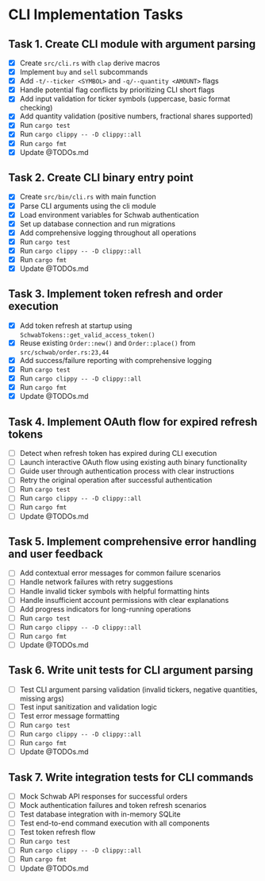 # CLI Implementation Tasks

## Task 1. Create CLI module with argument parsing
- [x] Create `src/cli.rs` with `clap` derive macros
- [x] Implement `buy` and `sell` subcommands
- [x] Add `-t/--ticker <SYMBOL>` and `-q/--quantity <AMOUNT>` flags
- [x] Handle potential flag conflicts by prioritizing CLI short flags
- [x] Add input validation for ticker symbols (uppercase, basic format checking)
- [x] Add quantity validation (positive numbers, fractional shares supported)
- [x] Run `cargo test`
- [x] Run `cargo clippy -- -D clippy::all`
- [x] Run `cargo fmt`
- [x] Update @TODOs.md

## Task 2. Create CLI binary entry point
- [x] Create `src/bin/cli.rs` with main function
- [x] Parse CLI arguments using the cli module
- [x] Load environment variables for Schwab authentication
- [x] Set up database connection and run migrations
- [x] Add comprehensive logging throughout all operations
- [x] Run `cargo test`
- [x] Run `cargo clippy -- -D clippy::all`
- [x] Run `cargo fmt`
- [x] Update @TODOs.md

## Task 3. Implement token refresh and order execution
- [x] Add token refresh at startup using `SchwabTokens::get_valid_access_token()`
- [x] Reuse existing `Order::new()` and `Order::place()` from `src/schwab/order.rs:23,44`
- [x] Add success/failure reporting with comprehensive logging
- [x] Run `cargo test`
- [x] Run `cargo clippy -- -D clippy::all`
- [x] Run `cargo fmt`
- [x] Update @TODOs.md

## Task 4. Implement OAuth flow for expired refresh tokens
- [ ] Detect when refresh token has expired during CLI execution
- [ ] Launch interactive OAuth flow using existing auth binary functionality
- [ ] Guide user through authentication process with clear instructions
- [ ] Retry the original operation after successful authentication
- [ ] Run `cargo test`
- [ ] Run `cargo clippy -- -D clippy::all`
- [ ] Run `cargo fmt`
- [ ] Update @TODOs.md

## Task 5. Implement comprehensive error handling and user feedback
- [ ] Add contextual error messages for common failure scenarios
- [ ] Handle network failures with retry suggestions
- [ ] Handle invalid ticker symbols with helpful formatting hints
- [ ] Handle insufficient account permissions with clear explanations
- [ ] Add progress indicators for long-running operations
- [ ] Run `cargo test`
- [ ] Run `cargo clippy -- -D clippy::all`
- [ ] Run `cargo fmt`
- [ ] Update @TODOs.md

## Task 6. Write unit tests for CLI argument parsing
- [ ] Test CLI argument parsing validation (invalid tickers, negative quantities, missing args)
- [ ] Test input sanitization and validation logic
- [ ] Test error message formatting
- [ ] Run `cargo test`
- [ ] Run `cargo clippy -- -D clippy::all`
- [ ] Run `cargo fmt`
- [ ] Update @TODOs.md

## Task 7. Write integration tests for CLI commands
- [ ] Mock Schwab API responses for successful orders
- [ ] Mock authentication failures and token refresh scenarios
- [ ] Test database integration with in-memory SQLite
- [ ] Test end-to-end command execution with all components
- [ ] Test token refresh flow
- [ ] Run `cargo test`
- [ ] Run `cargo clippy -- -D clippy::all`
- [ ] Run `cargo fmt`
- [ ] Update @TODOs.md
